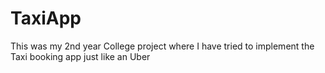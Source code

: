 # TaxiApp
This was my 2nd year College project where I have tried to implement the Taxi booking app just like an Uber
